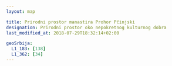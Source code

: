 ```yaml
---
layout: map

title: Prirodni prostor manastira Prohor Pčinjski
designation: Prirodni prostor oko nepokretnog kulturnog dobra
last_modified_at: 2018-07-29T18:32:14+02:00

geoSrbija:
  L1_183: [138]
  L1_362: [34]
---
```

